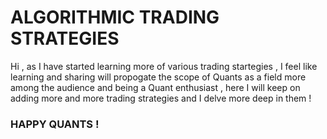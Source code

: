 # ALGORITHMIC TRADING STRATEGIES 
Hi , as I have started learning more of various trading startegies , I feel like learning and sharing will propogate the scope of Quants as a field more among the audience and being a Quant enthusiast , here I will keep 
on adding more and more trading strategies and I delve more deep in them !  

###          HAPPY QUANTS !
